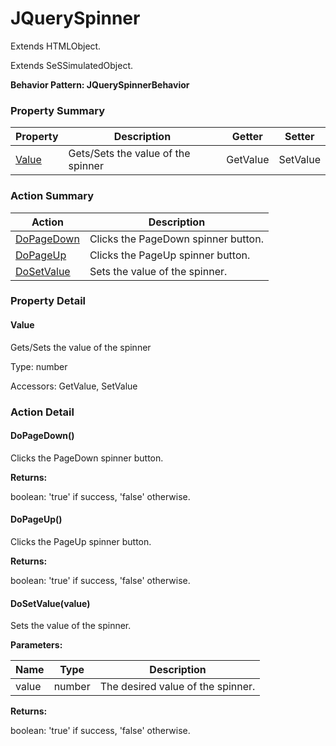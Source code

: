 # JQuerySpinner

Extends HTMLObject.

Extends SeSSimulatedObject.





**Behavior Pattern: JQuerySpinnerBehavior**


<!-- ============================== property summary ========================== -->

	

### Property Summary

| **Property** | **Description** | **Getter** | **Setter** |
| ------------ | --------------- | ---------- | ---------- |
| [Value](#Value) | Gets/Sets the value of the spinner | GetValue | SetValue |



	
<!-- ============================== action summary ========================== -->



### Action Summary

|  **Action** | **Description** | 
| ----------- | --------------- |
|	[DoPageDown](#DoPageDown) | Clicks the PageDown spinner button. |
|	[DoPageUp](#DoPageUp) | Clicks the PageUp spinner button. |
|	[DoSetValue](#DoSetValue) | Sets the value of the spinner. |




<!-- ============================== property detail ========================== -->
	
### Property Detail
		
<a name="Value"></a>
#### Value


Gets/Sets the value of the spinner

			
	
			
Type: number
			
			
Accessors: GetValue, SetValue
			
		
	
	
<!-- ============================== action detail ========================== -->
	
### Action Detail
		
<a name="DoPageDown"></a>    
#### DoPageDown()

Clicks the PageDown spinner button.




**Returns:**

boolean: 'true' if success, 'false' otherwise.



<a name="see.also.jqueryspinner.dopagedown"></a>

<a name="DoPageUp"></a>    
#### DoPageUp()

Clicks the PageUp spinner button.




**Returns:**

boolean: 'true' if success, 'false' otherwise.



<a name="see.also.jqueryspinner.dopageup"></a>

<a name="DoSetValue"></a>    
#### DoSetValue(value)

Sets the value of the spinner.


**Parameters:**

|	**Name** | **Type** | **Description** |
| ---------- | -------- | --------------- |
| value | number |	The desired value of the spinner. |




**Returns:**

boolean: 'true' if success, 'false' otherwise.



<a name="see.also.jqueryspinner.dosetvalue"></a>

	

